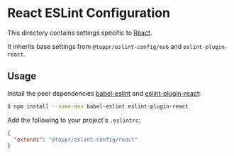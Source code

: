 # React ESLint Configuration

This directory contains settings specific to [React](https://facebook.github.io/react/).

It inherits base settings from `@toppr/eslint-config/es6` and `eslint-plugin-react`.

## Usage

Install the peer dependencies [babel-eslint](https://github.com/babel/babel-eslint) and [eslint-plugin-react](https://github.com/yannickcr/eslint-plugin-react):

```sh
$ npm install --save-dev babel-eslint eslint-plugin-react
```

Add the following to your project's `.eslintrc`:

```json
{
  "extends": "@toppr/eslint-config/react"
}
```
